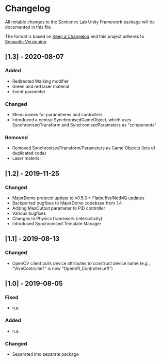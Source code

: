 # Changelog

All notable changes to the Sentience Lab Unity Framework package will be documented in this file.

The format is based on [Keep a Changelog](http://keepachangelog.com/en/1.0.0/)
and this project adheres to [Semantic Versioning](http://semver.org/spec/v2.0.0.html).


## [1.3] - 2020-08-07

### Added

- Redirected Walking modifier
- Green and red laser material
- Event parameter

### Changed

- Menu names for parameteres and controllers
- Introduced a central SynchronisedGameObject, which uses SynchronisedTransform and SynchronisedParameters as "components"

### Removed

- Removed SynchronisedTransform/Parameters as Game Objects (lots of duplicated code)
- Laser material


## [1.2] - 2019-11-25

### Changed

- MajorDomo protocol update to v0.5.3 + Flatbuffer/NetMQ updates
- Backported bugfixes to MajorDomo codebase from 1.4
- Adding MaxOutput parameter to PID controller
- Various bugfixes
- Changes to Physics framework (interactivity)
- Introduced Synchronised Template Manager


## [1.1] - 2019-08-13

### Changed

- OpenCV client pulls device attributes to construct device name (e.g., "ViveController1" is now "OpenVR_ControllerLeft")


## [1.0] - 2019-08-05

### Fixed

- n.a.

### Added

- n.a.

### Changed

- Separated into separate package
